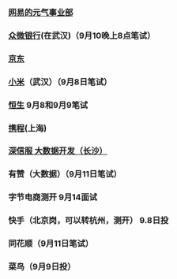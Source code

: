 ### [网易的元气事业部](https://campus.163.com/app/personal/apply)

### [众微银行](https://job.webank.com/campus_apply/webankhr/69#/candidateHome/applications)(在武汉)（9月10晚上8点笔试）                  

### [京东](http://campus.jd.com/#/)

### [小米](https://app.mokahr.com/campus_apply/xiaomi/286#/)（武汉）（9月8日笔试）

### [恒生](https://hundsun.zhiye.com/Portal/Apply/Index)  9月8和9月9笔试

### [携程](https://app.mokahr.com/recommendation-apply/trip/38951?sharePageId=723331&recommendCode=AH6YQ&codeType=1#/job/bc633483-0181-4df9-bea9-74bbecb84259/select)(上海)

### [深信服 大数据开发（长沙）](https://app.mokahr.com/campus_apply/sangfor/27944#/candidateHome/applications)

### 有赞（大数据）（9月11日笔试）

### 字节电商测开  9月14面试

### 快手（北京岗，可以转杭州，测开） 9.8日投

### 同花顺（9月11日笔试）

### 菜鸟（9月9日投）
